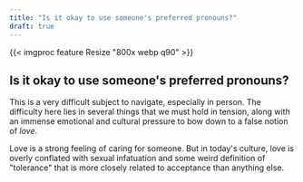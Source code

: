 ```yaml
---
title: "Is it okay to use someone's preferred pronouns?"
draft: true
---
```


{{< imgproc feature Resize "800x webp q90" >}}

## Is it okay to use someone's preferred pronouns?

This is a very difficult subject to navigate, especially in person. The difficulty here lies in several things that we must hold in tension, along with an immense emotional and cultural pressure to bow down to a false notion of *love*.

Love is a strong feeling of caring for someone. But in today's culture, love is overly conflated with sexual infatuation and some weird definition of "tolerance" that is more closely related to acceptance than anything else.
